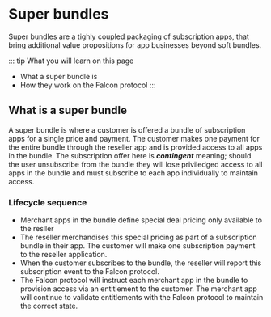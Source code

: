 
# Super bundles 

Super bundles are a tighly coupled packaging of subscription apps, that bring
additional value propositions for app businesses beyond soft bundles.

::: tip What you will learn on this page
- What a super bundle is 
- How they work on the Falcon protocol
:::


## What is a super bundle
A super bundle is where a customer is offered a bundle of subscription apps for
a single price and payment. The customer makes one payment for the entire bundle
through the reseller app and is provided access to all apps in the bundle. The
subscription offer here is _**contingent**_ meaning; should the user unsubscribe
from the bundle they will lose priviledged access to all apps in the bundle and
must subscribe to each app individually to maintain access.

### Lifecycle sequence
- Merchant apps in the bundle define special deal pricing only available to the
  resller
- The reseller merchandises this special pricing as part of a subscription
  bundle in their app. The customer will make one subscription payment to the
  reseller application. 
- When the customer subscribes to the bundle, the reseller will report this
  subscription event to the Falcon protocol. 
- The Falcon protocol will instruct each merchant app in the
  bundle to provision access via an entitlement to the customer. The merchant
  app will continue to validate entitlements with the Falcon protocol to
  maintain the correct state.

  
